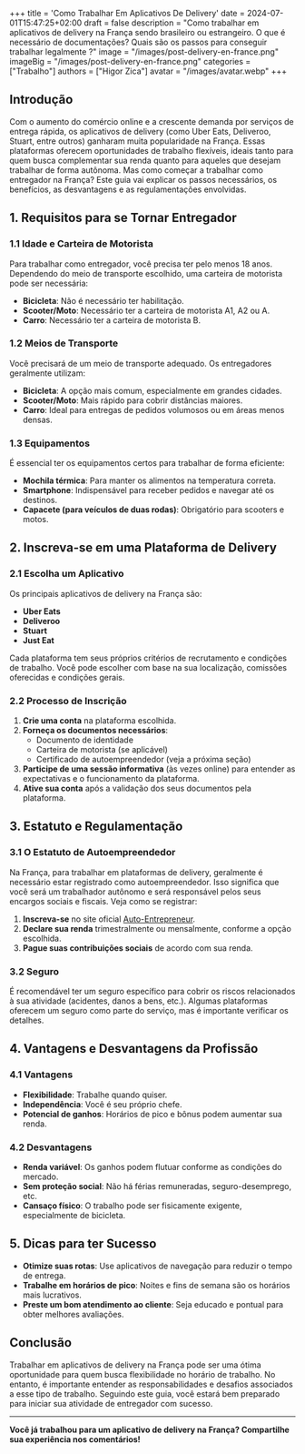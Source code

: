 +++
title = 'Como Trabalhar Em Aplicativos De Delivery'
date = 2024-07-01T15:47:25+02:00
draft = false
description = "Como trabalhar em aplicativos de delivery na França sendo brasileiro ou estrangeiro. O que é necessário de documentações? Quais são os passos para conseguir trabalhar legalmente ?"
image = "/images/post-delivery-en-france.png"
imageBig = "/images/post-delivery-en-france.png"
categories = ["Trabalho"]
authors = ["Higor Zica"]
avatar = "/images/avatar.webp"
+++

## Introdução

Com o aumento do comércio online e a crescente demanda por serviços de entrega rápida, os aplicativos de delivery (como Uber Eats, Deliveroo, Stuart, entre outros) ganharam muita popularidade na França. Essas plataformas oferecem oportunidades de trabalho flexíveis, ideais tanto para quem busca complementar sua renda quanto para aqueles que desejam trabalhar de forma autônoma. Mas como começar a trabalhar como entregador na França? Este guia vai explicar os passos necessários, os benefícios, as desvantagens e as regulamentações envolvidas.

## 1. Requisitos para se Tornar Entregador

### 1.1 Idade e Carteira de Motorista

Para trabalhar como entregador, você precisa ter pelo menos 18 anos. Dependendo do meio de transporte escolhido, uma carteira de motorista pode ser necessária:
- **Bicicleta**: Não é necessário ter habilitação.
- **Scooter/Moto**: Necessário ter a carteira de motorista A1, A2 ou A.
- **Carro**: Necessário ter a carteira de motorista B.

### 1.2 Meios de Transporte

Você precisará de um meio de transporte adequado. Os entregadores geralmente utilizam:
- **Bicicleta**: A opção mais comum, especialmente em grandes cidades.
- **Scooter/Moto**: Mais rápido para cobrir distâncias maiores.
- **Carro**: Ideal para entregas de pedidos volumosos ou em áreas menos densas.

### 1.3 Equipamentos

É essencial ter os equipamentos certos para trabalhar de forma eficiente:
- **Mochila térmica**: Para manter os alimentos na temperatura correta.
- **Smartphone**: Indispensável para receber pedidos e navegar até os destinos.
- **Capacete (para veículos de duas rodas)**: Obrigatório para scooters e motos.

## 2. Inscreva-se em uma Plataforma de Delivery

### 2.1 Escolha um Aplicativo

Os principais aplicativos de delivery na França são:
- **Uber Eats**
- **Deliveroo**
- **Stuart**
- **Just Eat**

Cada plataforma tem seus próprios critérios de recrutamento e condições de trabalho. Você pode escolher com base na sua localização, comissões oferecidas e condições gerais.

### 2.2 Processo de Inscrição

1. **Crie uma conta** na plataforma escolhida.
2. **Forneça os documentos necessários**:
    - Documento de identidade
    - Carteira de motorista (se aplicável)
    - Certificado de autoempreendedor (veja a próxima seção)
3. **Participe de uma sessão informativa** (às vezes online) para entender as expectativas e o funcionamento da plataforma.
4. **Ative sua conta** após a validação dos seus documentos pela plataforma.

## 3. Estatuto e Regulamentação

### 3.1 O Estatuto de Autoempreendedor

Na França, para trabalhar em plataformas de delivery, geralmente é necessário estar registrado como autoempreendedor. Isso significa que você será um trabalhador autônomo e será responsável pelos seus encargos sociais e fiscais. Veja como se registrar:
1. **Inscreva-se** no site oficial [Auto-Entrepreneur](https://www.autoentrepreneur.urssaf.fr/).
2. **Declare sua renda** trimestralmente ou mensalmente, conforme a opção escolhida.
3. **Pague suas contribuições sociais** de acordo com sua renda.

### 3.2 Seguro

É recomendável ter um seguro específico para cobrir os riscos relacionados à sua atividade (acidentes, danos a bens, etc.). Algumas plataformas oferecem um seguro como parte do serviço, mas é importante verificar os detalhes.

## 4. Vantagens e Desvantagens da Profissão

### 4.1 Vantagens

- **Flexibilidade**: Trabalhe quando quiser.
- **Independência**: Você é seu próprio chefe.
- **Potencial de ganhos**: Horários de pico e bônus podem aumentar sua renda.

### 4.2 Desvantagens

- **Renda variável**: Os ganhos podem flutuar conforme as condições do mercado.
- **Sem proteção social**: Não há férias remuneradas, seguro-desemprego, etc.
- **Cansaço físico**: O trabalho pode ser fisicamente exigente, especialmente de bicicleta.

## 5. Dicas para ter Sucesso

- **Otimize suas rotas**: Use aplicativos de navegação para reduzir o tempo de entrega.
- **Trabalhe em horários de pico**: Noites e fins de semana são os horários mais lucrativos.
- **Preste um bom atendimento ao cliente**: Seja educado e pontual para obter melhores avaliações.

## Conclusão

Trabalhar em aplicativos de delivery na França pode ser uma ótima oportunidade para quem busca flexibilidade no horário de trabalho. No entanto, é importante entender as responsabilidades e desafios associados a esse tipo de trabalho. Seguindo este guia, você estará bem preparado para iniciar sua atividade de entregador com sucesso.

---

**Você já trabalhou para um aplicativo de delivery na França? Compartilhe sua experiência nos comentários!**